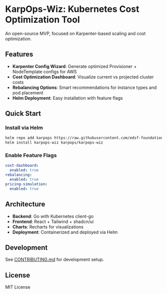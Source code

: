 # KarpOps-Wiz: Kubernetes Cost Optimization Tool

An open-source MVP, focused on Karpenter-based scaling and cost optimization.

## Features

- **Karpenter Config Wizard**: Generate optimized Provisioner + NodeTemplate configs for AWS
- **Cost Optimization Dashboard**: Visualize current vs projected cluster costs
- **Rebalancing Options**: Smart recommendations for instance types and pod placement
- **Helm Deployment**: Easy installation with feature flags

## Quick Start

### Install via Helm

```bash
helm repo add karpops https://raw.githubusercontent.com/edsf-foundation/karp-ops-wiz/main/charts
helm install karpops-wiz karpops/karpops-wiz
```

### Enable Feature Flags

```yaml
cost-dashboard:
  enabled: true
rebalancing:
  enabled: true
pricing-simulation:
  enabled: true
```

## Architecture

- **Backend**: Go with Kubernetes client-go
- **Frontend**: React + Tailwind + shadcn/ui
- **Charts**: Recharts for visualizations
- **Deployment**: Containerized and deployed via Helm

## Development

See [CONTRIBUTING.md](CONTRIBUTING.md) for development setup.

## License

MIT License
